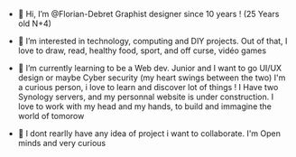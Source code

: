 - 🖖 Hi, I’m @Florian-Debret 
     Graphist designer since 10 years !
     (25 Years old N+4)
     
- 👀 I’m interested in technology, computing and DIY projects.
     Out of that, I love to draw, read, healthy food, sport, and off curse, vidéo games

- 🌱 I’m currently learning to be a Web dev. Junior and I want to go UI/UX design or maybe Cyber security (my heart swings between the two)
     I'm a curious person, i love to learn and discover lot of things !
     I Have two Synology servers, and my personnal website is under construction.
     I love to work with my head and my hands, to build and immagine the world of tomorow
     
- 💞️ I dont rearlly have any idea of project i want to collaborate.
     I'm Open minds and very curious

<!---
Florian-Debret/Florian-Debret is a ✨ special ✨ repository because its `README.md` (this file) appears on your GitHub profile.
You can click the Preview link to take a look at your changes.
--->
